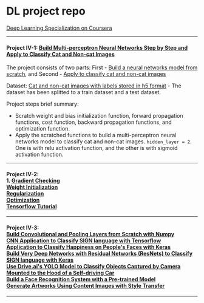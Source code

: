 # DL project repo
[Deep Learning Specialization on Coursera](https://www.coursera.org/specializations/deep-learning)

------
#### Project IV-1: [Build Multi-perceptron Neural Networks Step by Step and Apply to Classify Cat and Non-cat Images](https://github.com/hangdeng/MachineLearningToDeepLearning-Practical-Projects/tree/master/DeepLearningSpecialization/Neural%20Networks%20and%20Deep%20Learning)

The project consists of two parts: First - [Build a neural networks model from scratch](https://github.com/hangdeng/MachineLearningToDeepLearning-Practical-Projects/blob/master/DeepLearningSpecialization/Neural%20Networks%20and%20Deep%20Learning/Week%204/Building%20your%20Deep%20Neural%20Network%20-%20Step%20by%20Step/Building%2Byour%2BNN%2BStep%2Bv8.ipynb), and Second - [Apply to classify cat and non-cat images](https://github.com/hangdeng/MachineLearningToDeepLearning-Practical-Projects/blob/master/DeepLearningSpecialization/Neural%20Networks%20and%20Deep%20Learning/Week%204/Deep%20Neural%20Network%20Application%20Image%20Classification/Deep%2BNN%2BApp%2Bv8.ipynb)

Dataset: [Cat and non-cat images with labels stored in h5 format](https://github.com/hangdeng/MachineLearningToDeepLearning-Practical-Projects/tree/master/DeepLearningSpecialization/datasets) - The dataset has been splitted to a train dataset and a test dataset.

Project steps brief summary: 
* Scratch weight and bias initialization function, forward propagation functions, cost function, backward propagation functions, and optimization function.
* Apply the scratched functions to build a multi-perceptron neural networks model to classify cat and non-cat images. `hidden_layer = 2`. One is with relu activation function, and the other is with sigmoid activation function.
------

#### Project IV-2: <br/> 1. [Gradient Checking](https://github.com/hangdeng/MachineLearningToDeepLearning-Practical-Projects/blob/master/DeepLearningSpecialization/Improving%20Deep%20Neural%20Networks/week5/Gradient%20Checking/Gradient%2BChecking%2Bv1.ipynb) <br/> [Weight Initialization](https://github.com/hangdeng/MachineLearningToDeepLearning-Practical-Projects/blob/master/DeepLearningSpecialization/Improving%20Deep%20Neural%20Networks/week5/Initialization/Initialization.ipynb) <br/> [Regularization](https://github.com/hangdeng/MachineLearningToDeepLearning-Practical-Projects/blob/master/DeepLearningSpecialization/Improving%20Deep%20Neural%20Networks/week5/Regularization/Regularization%2B-%2Bv2.ipynb) <br/> [Optimization](https://github.com/hangdeng/MachineLearningToDeepLearning-Practical-Projects/blob/master/DeepLearningSpecialization/Improving%20Deep%20Neural%20Networks/week6/Optimization%2Bmethods.ipynb) <br/> [Tensorflow Tutorial](https://github.com/hangdeng/MachineLearningToDeepLearning-Practical-Projects/blob/master/DeepLearningSpecialization/Improving%20Deep%20Neural%20Networks/week7/Tensorflow%2BTutorial.ipynb)


------

#### Project IV-3: <br/> [Build Convolutional and Pooling Layers from Scratch with Numpy](https://github.com/hangdeng/MachineLearningToDeepLearning-Practical-Projects/blob/master/DeepLearningSpecialization/Convolutional%20Neural%20Networks/week1/Convolution%2Bmodel%2B-%2BStep%2Bby%2BStep%2B-%2Bv2.ipynb) <br/> [CNN Application to Classify SIGN language with Tensorflow](https://github.com/hangdeng/MachineLearningToDeepLearning-Practical-Projects/blob/master/DeepLearningSpecialization/Convolutional%20Neural%20Networks/week1/Convolution%2Bmodel%2B-%2BApplication%2B-%2Bv1.ipynb) <br/> [Application to Classify Happiness on People's Faces with Keras](https://github.com/hangdeng/MachineLearningToDeepLearning-Practical-Projects/blob/master/DeepLearningSpecialization/Convolutional%20Neural%20Networks/week2/KerasTutorial/Keras%2B-%2BTutorial%2B-%2BHappy%2BHouse%2Bv2.ipynb) <br/> [Build Very Deep Networks with Residual Networks (ResNets) to Classify SIGN language with Keras](https://github.com/hangdeng/MachineLearningToDeepLearning-Practical-Projects/blob/master/DeepLearningSpecialization/Convolutional%20Neural%20Networks/week2/ResNets/Residual%2BNetworks%2B-%2Bv2.ipynb) <br/> [Use Drive.ai's YOLO Model to Classify Objects Captured by Camera Mounted to the Hood of a Self-driving Car](https://github.com/hangdeng/MachineLearningToDeepLearning-Practical-Projects/blob/master/DeepLearningSpecialization/Convolutional%20Neural%20Networks/week3/Car%20detection%20for%20Autonomous%20Driving/Autonomous%2Bdriving%2Bapp%2BCar%2Bdetection%2Bv3.ipynb) <br/> [Build a Face Recognition System with a Pre-trained Model](https://github.com/hangdeng/MachineLearningToDeepLearning-Practical-Projects/blob/master/DeepLearningSpecialization/Convolutional%20Neural%20Networks/week4/Face%20Recognition/Face%2BRecognition%2Bfor%2Bthe%2BHappy%2BHouse%2Bv3.ipynb) <br/> [Generate Artworks Using Content Images with Style Transfer](https://github.com/hangdeng/MachineLearningToDeepLearning-Practical-Projects/blob/master/DeepLearningSpecialization/Convolutional%20Neural%20Networks/week4/Neural%20Style%20Transfer/Art%2BGeneration%2Bwith%2BNeural%2BStyle%2BTransfer%2Bv3.ipynb)

------

